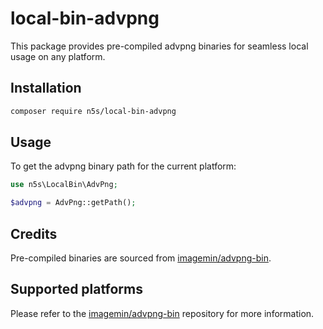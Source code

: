 # local-bin-advpng

This package provides pre-compiled advpng binaries for seamless local usage on any platform.

## Installation

```bash
composer require n5s/local-bin-advpng
```

## Usage

To get the advpng binary path for the current platform:

```php
use n5s\LocalBin\AdvPng;

$advpng = AdvPng::getPath();
```

## Credits

Pre-compiled binaries are sourced from [imagemin/advpng-bin](https://github.com/imagemin/advpng-bin).

## Supported platforms

Please refer to the [imagemin/advpng-bin](https://github.com/imagemin/advpng-bin/tree/main/vendor) repository for more information.

